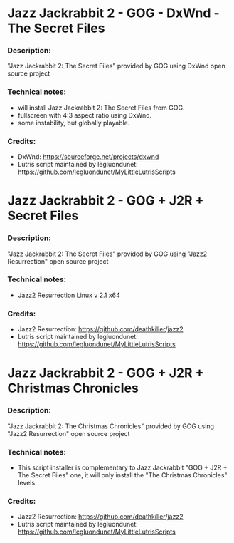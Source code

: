 # Jazz Jackrabbit 2 - GOG - DxWnd - The Secret Files
### Description:
"Jazz Jackrabbit 2: The Secret Files" provided by GOG using DxWnd open source project
### Technical notes:
- will install Jazz Jackrabbit 2: The Secret Files  from GOG.
- fullscreen with 4:3 aspect ratio using DxWnd.
- some instability, but globally playable.
### Credits:
- DxWnd: https://sourceforge.net/projects/dxwnd
- Lutris script maintained by legluondunet: https://github.com/legluondunet/MyLittleLutrisScripts

# Jazz Jackrabbit 2 - GOG + J2R + Secret Files
### Description:
"Jazz Jackrabbit 2: The Secret Files" provided by GOG using "Jazz2 Resurrection" open source project
### Technical notes:
- Jazz2 Resurrection Linux v 2.1 x64
### Credits:
- Jazz2 Resurrection: https://github.com/deathkiller/jazz2
- Lutris script maintained by legluondunet: https://github.com/legluondunet/MyLittleLutrisScripts

# Jazz Jackrabbit 2 - GOG + J2R + Christmas Chronicles
### Description:
"Jazz Jackrabbit 2: The Christmas Chronicles" provided by GOG using "Jazz2 Resurrection" open source project
### Technical notes:
-  This script installer is complementary to Jazz Jackrabbit "GOG + J2R + The Secret Files" one, it will only install the "The Christmas Chronicles" levels
### Credits:
- Jazz2 Resurrection: https://github.com/deathkiller/jazz2
- Lutris script maintained by legluondunet: https://github.com/legluondunet/MyLittleLutrisScripts
